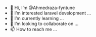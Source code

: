 - 👋 Hi, I’m @Ahmedraza-fyntune
- 👀 I’m interested laravel development ...
- 🌱 I’m currently learning ...
- 💞️ I’m looking to collaborate on ...
- 📫 How to reach me ...

<!---
Ahmedraza-fyntune/Ahmedraza-fyntune is a ✨ special ✨ repository because its `README.md` (this file) appears on your GitHub profile.
You can click the Preview link to take a look at your changes.
--->
